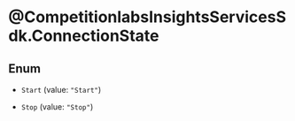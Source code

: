 # @CompetitionlabsInsightsServicesSdk.ConnectionState

## Enum


* `Start` (value: `"Start"`)

* `Stop` (value: `"Stop"`)


